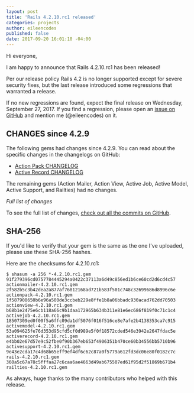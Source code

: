 ```yaml
---
layout: post
title: 'Rails 4.2.10.rc1 released'
categories: projects
author: eileencodes
published: false
date: 2017-09-20 16:01:10 -04:00
---
```


Hi everyone,

I am happy to announce that Rails 4.2.10.rc1 has been released!

Per our release policy Rails 4.2 is no longer supported except for severe security fixes, but the last release introduced some regressions that warranted a release.

If no new regressions are found, expect the final release on Wednesday, September 27, 2017.
If you find a regression, please open an [issue on GitHub](https://github.com/rails/rails/issues/new)
and mention me (@eileencodes) on it.

## CHANGES since 4.2.9

The following gems had changes since 4.2.9. You can read about the specific changes in the changelogs on GitHub:

* [Action Pack CHANGELOG](https://github.com/rails/rails/blob/v4.2.10.rc1/actionpack/CHANGELOG.md)
* [Active Record CHANGELOG](https://github.com/rails/rails/blob/v4.2.10.rc1/activerecord/CHANGELOG.md)

The remaining gems (Action Mailer, Action View, Active Job, Active Model, Active Support, and Railties) had no changes.

*Full list of changes*

To see the full list of changes, [check out all the commits on
GitHub](https://github.com/rails/rails/compare/v4.2.9...v4.2.10.rc1).

## SHA-256

If you'd like to verify that your gem is the same as the one I've uploaded,
please use these SHA-256 hashes.

Here are the checksums for 4.2.10.rc1:

```
$ shasum -a 256 *-4.2.10.rc1.gem
91f279396cd0757784445294a0422c37113a6d49c856ed1b6ce60cd2d6cd4c57  actionmailer-4.2.10.rc1.gem
2f582b5c3b42dea2a877af76812168ad721b583f501c748c32699686d8996c6e  actionpack-4.2.10.rc1.gem
1f587908650b6e96a500de3ccbeb229e8ffe1b8a06bbadc930acad762dd70503  actionview-4.2.10.rc1.gem
b68b1e2475e6cb118a66c9b1daa172965b634b311e81e6ec686f819f0c71c1c4  activejob-4.2.10.rc1.gem
18507309ed0f00f5a6ffc09da1df5076f016f516ce8e7afe2b4138353ca7c915  activemodel-4.2.10.rc1.gem
53a094625fe76d353d95cfd5cf0d989e5f0f18572cded546e3942e2647fdac5e  activerecord-4.2.10.rc1.gem
e4bb02e67d57e9c52fbe0f90b367eb653f4906351b470ce60b34556bb5710b96  activesupport-4.2.10.rc1.gem
9e43e2cda17c4d68b65eff9ef4df6c62c87a0f5779a612fd3dc06e80f0182c7c  rails-4.2.10.rc1.gem
360a5c67a78c5fffaa27c6caa6ae4663d49ab675507ed61f95d2f51869b671b4  railties-4.2.10.rc1.gem

```

As always, huge thanks to the many contributors who helped with this release.
